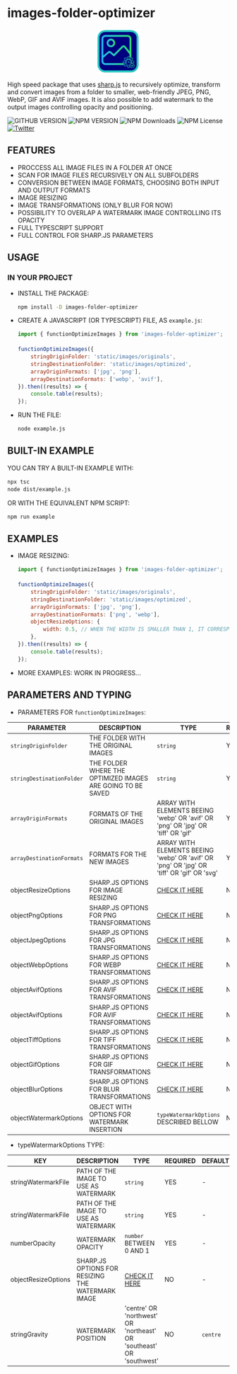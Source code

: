 # images-folder-optimizer

<div style='display:flex;justify-content:center;'>
    <img src='./logo.png' width='100' alt='LOGO'>
</div>

High speed package that uses [sharp.js](https://sharp.pixelplumbing.com/) to recursively optimize, transform and convert images from a folder to smaller, web-friendly JPEG, PNG, WebP, GIF and AVIF images. It is also possible to add watermark to the output images controlling opacity and positioning.

![GITHUB VERSION](https://img.shields.io/github/package-json/v/joaquimnetocel/images-folder-optimizer?label=github%20version&logo=github&color=lightgray) ![NPM VERSION](https://img.shields.io/npm/v/images-folder-optimizer?color=red&logo=npm&label=npm%20version) ![NPM Downloads](https://img.shields.io/npm/dw/images-folder-optimizer?color=red&label=npm%20downloads&logo=npm) ![NPM License](https://img.shields.io/npm/l/images-folder-optimizer?color) [![Twitter](https://img.shields.io/twitter/follow/:twitterHandle.svg?style=social&label=@joaquimnetocel)](https://twitter.com/joaquimnetocel)

## FEATURES

- PROCCESS ALL IMAGE FILES IN A FOLDER AT ONCE
- SCAN FOR IMAGE FILES RECURSIVELY ON ALL SUBFOLDERS
- CONVERSION BETWEEN IMAGE FORMATS, CHOOSING BOTH INPUT AND OUTPUT FORMATS
- IMAGE RESIZING
- IMAGE TRANSFORMATIONS (ONLY BLUR FOR NOW)
- POSSIBILITY TO OVERLAP A WATERMARK IMAGE CONTROLLING ITS OPACITY
- FULL TYPESCRIPT SUPPORT
- FULL CONTROL FOR SHARP.JS PARAMETERS

## USAGE

### IN YOUR PROJECT

- INSTALL THE PACKAGE:

  ```bash
  npm install -D images-folder-optimizer
  ```

- CREATE A JAVASCRIPT (OR TYPESCRIPT) FILE, AS `example.js`:

  ```javascript
  import { functionOptimizeImages } from 'images-folder-optimizer';

  functionOptimizeImages({
      stringOriginFolder: 'static/images/originals',
      stringDestinationFolder: 'static/images/optimized',
      arrayOriginFormats: ['jpg', 'png'],
      arrayDestinationFormats: ['webp', 'avif'],
  }).then((results) => {
      console.table(results);
  });
  ```

- RUN THE FILE:

  ```bash
  node example.js
  ```

## BUILT-IN EXAMPLE

YOU CAN TRY A BUILT-IN EXAMPLE WITH:

  ```bash
  npx tsc
  node dist/example.js
  ```

OR WITH THE EQUIVALENT NPM SCRIPT:

  ```bash
  npm run example
  ```

## EXAMPLES

- IMAGE RESIZING:

  ```javascript
  import { functionOptimizeImages } from 'images-folder-optimizer';

  functionOptimizeImages({
      stringOriginFolder: 'static/images/originals',
      stringDestinationFolder: 'static/images/optimized',
      arrayOriginFormats: ['jpg', 'png'],
      arrayDestinationFormats: ['png', 'webp'],
      objectResizeOptions: {
          width: 0.5, // WHEN THE WIDTH IS SMALLER THAN 1, IT CORRESPONDS TO A PERCENTAGE OF THE ORIGINAL WIDTH AND HEIGHT (IN THIS CASE 50%)
      },
  }).then((results) => {
      console.table(results);
  });
  ```

- MORE EXAMPLES: WORK IN PROGRESS...

## PARAMETERS AND TYPING

- PARAMETERS FOR `functionOptimizeImages`:

| PARAMETER | DESCRIPTION | TYPE | REQUIRED | DEFAULT |
| - | - | - | - | - |
| `stringOriginFolder` | THE FOLDER WITH THE ORIGINAL IMAGES | `string` | YES | - |
| `stringDestinationFolder` | THE FOLDER WHERE THE OPTIMIZED IMAGES ARE GOING TO BE SAVED | `string` | YES | - |
| `arrayOriginFormats` | FORMATS OF THE ORIGINAL IMAGES | ARRAY WITH ELEMENTS BEEING 'webp' OR 'avif' OR 'png' OR 'jpg' OR 'tiff' OR 'gif' | YES | - |
| `arrayDestinationFormats` | FORMATS FOR THE NEW IMAGES | ARRAY WITH ELEMENTS BEEING 'webp' OR 'avif' OR 'png' OR 'jpg' OR 'tiff' OR 'gif' OR 'svg' | YES | - |
| objectResizeOptions | SHARP.JS OPTIONS FOR IMAGE RESIZING | [CHECK IT HERE](https://sharp.pixelplumbing.com/api-resize#resize) | NO | - |
| objectPngOptions | SHARP.JS OPTIONS FOR PNG TRANSFORMATIONS | [CHECK IT HERE](https://sharp.pixelplumbing.com/api-output#png) | NO | - |
| objectJpegOptions | SHARP.JS OPTIONS FOR JPG TRANSFORMATIONS | [CHECK IT HERE](https://sharp.pixelplumbing.com/api-output#jpeg) | NO | - |
| objectWebpOptions | SHARP.JS OPTIONS FOR WEBP TRANSFORMATIONS | [CHECK IT HERE](https://sharp.pixelplumbing.com/api-output#webp) | NO | - |
| objectAvifOptions | SHARP.JS OPTIONS FOR AVIF TRANSFORMATIONS | [CHECK IT HERE](https://sharp.pixelplumbing.com/api-output#avif) | NO | - |
| objectAvifOptions | SHARP.JS OPTIONS FOR AVIF TRANSFORMATIONS | [CHECK IT HERE](https://sharp.pixelplumbing.com/api-output#avif) | NO | - |
| objectTiffOptions | SHARP.JS OPTIONS FOR TIFF TRANSFORMATIONS | [CHECK IT HERE](https://sharp.pixelplumbing.com/api-output#tiff) | NO | - |
| objectGifOptions | SHARP.JS OPTIONS FOR GIF TRANSFORMATIONS | [CHECK IT HERE](https://sharp.pixelplumbing.com/api-output#gif) | NO | - |
| objectBlurOptions | SHARP.JS OPTIONS FOR BLUR TRANSFORMATIONS | [CHECK IT HERE](https://sharp.pixelplumbing.com/api-operation#blur) | NO | - |
| objectWatermarkOptions | OBJECT WITH OPTIONS FOR WATERMARK INSERTION | `typeWatermarkOptions` DESCRIBED BELLOW | NO | - |

- typeWatermarkOptions TYPE:

| KEY | DESCRIPTION | TYPE | REQUIRED | DEFAULT |
| - | - | - | - | - |
| stringWatermarkFile | PATH OF THE IMAGE TO USE AS WATERMARK | `string` | YES | - |
| stringWatermarkFile | PATH OF THE IMAGE TO USE AS WATERMARK | `string` | YES | - |
| numberOpacity | WATERMARK OPACITY | `number` BETWEEN 0 AND 1 | YES | - |
| objectResizeOptions | SHARP.JS OPTIONS FOR RESIZING THE WATERMARK IMAGE | [CHECK IT HERE](https://sharp.pixelplumbing.com/api-resize#resize) | NO | - |
| stringGravity | WATERMARK POSITION | 'centre' OR 'northwest' OR 'northeast' OR 'southeast' OR 'southwest' | NO | `centre` |
